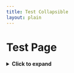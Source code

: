 ```yaml
---
title: Test Collapsible
layout: plain
---
```


# Test Page

<details>
  <summary><strong>Click to expand</strong></summary><br>

This text is inside the collapsible.

- List item 1
- List item 2

```yaml
key: value
another_key: another_value
```
</details>
